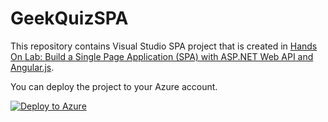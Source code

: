 # GeekQuizSPA

This repository contains Visual Studio SPA project that is created in [Hands On Lab: Build a Single Page Application (SPA) with ASP.NET Web API and Angular.js](http://www.asp.net/web-api/overview/getting-started-with-aspnet-web-api/build-a-single-page-application-(spa)-with-aspnet-web-api-and-angularjs).

You can deploy the project to your Azure account.

[![Deploy to Azure](http://azuredeploy.net/deploybutton.png)](https://azuredeploy.net/)


